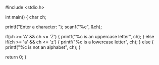 #include <stdio.h>

int main() {
   char ch;

   printf("Enter a character: ");
   scanf("%c", &ch);

   if(ch >= 'A' && ch <= 'Z') {
      printf("%c is an uppercase letter", ch);
   }
   else if(ch >= 'a' && ch <= 'z') {
      printf("%c is a lowercase letter", ch);
   }
   else {
      printf("%c is not an alphabet", ch);
   }

   return 0;
}
